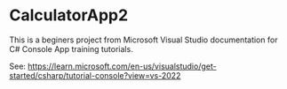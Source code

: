 # CalculatorApp2
This is a beginers project from Microsoft Visual Studio documentation for C# Console App
training tutorials. 

See: https://learn.microsoft.com/en-us/visualstudio/get-started/csharp/tutorial-console?view=vs-2022

